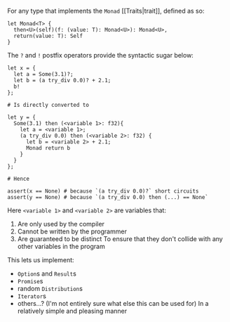 For any type that implements the `Monad` [[Traits|trait]], defined as so:
```
let Monad<T> {
  then<U>(self)(f: (value: T): Monad<U>): Monad<U>,
  return(value: T): Self
}
```

The `?` and `!` postfix operators provide the syntactic sugar below:
```
let x = {
  let a = Some(3.1)?;
  let b = (a try_div 0.0)? + 2.1;
  b!
};

# Is directly converted to

let y = {
  Some(3.1) then (<variable 1>: f32){
    let a = <variable 1>;
    (a try_div 0.0) then (<variable 2>: f32) {
      let b = <variable 2> + 2.1;
      Monad return b
    }
  }
};

# Hence

assert(x == None) # because `(a try_div 0.0)?` short circuits
assert(y == None) # because `(a try_div 0.0) then (...) == None`
```
Here `<variable 1>` and `<variable 2>` are variables that:
1. Are only used by the compiler
2. Cannot be written by the programmer
3. Are guaranteed to be distinct
To ensure that they don't collide with any other variables in the program

This lets us implement:
- `Option`s and `Result`s
- `Promise`s
- random `Distribution`s
- `Iterator`s
- others...? (I'm not entirely sure what else this can be used for)
In a relatively simple and pleasing manner